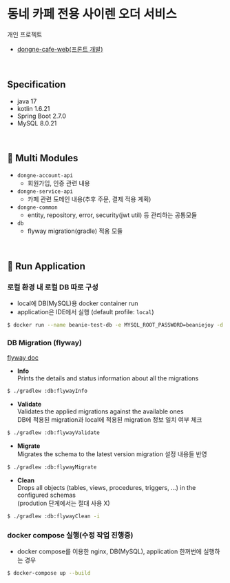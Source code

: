 # 동네 카페 전용 사이렌 오더 서비스

개인 프로젝트
- [dongne-cafe-web(프론트 개발)](https://github.com/beaniejoy/dongne-cafe-web)

<br>

## Specification
- java 17
- kotlin 1.6.21
- Spring Boot 2.7.0
- MySQL 8.0.21

<br>

## :pushpin: Multi Modules
- `dongne-account-api`
  - 회원가입, 인증 관련 내용
- `dongne-service-api`
  - 카페 관련 도메인 내용(추후 주문, 결제 적용 계획)
- `dongne-common`
  - entity, repository, error, security(jwt util) 등 관리하는 공통모듈
- `db`
  - flyway migration(gradle) 적용 모듈

<br>

## :pushpin: Run Application

### 로컬 환경 내 로컬 DB 따로 구성
- local에 DB(MySQL)용 docker container run
- application은 IDE에서 실행 (default profile: `local`)
```bash
$ docker run --name beanie-test-db -e MYSQL_ROOT_PASSWORD=beaniejoy -d -p 3306:3306 mysql:8.0.21
```

### DB Migration (flyway)
[flyway doc](https://documentation.red-gate.com/fd/flyway-documentation-138346877.html)
- **Info**  
Prints the details and status information about all the migrations
```bash
$ ./gradlew :db:flywayInfo
```
- **Validate**  
Validates the applied migrations against the available ones  
DB에 적용된 migration과 local에 적용된 migration 정보 일치 여부 체크
```bash
$ ./gradlew :db:flywayValidate
```
- **Migrate**  
Migrates the schema to the latest version
migration 설정 내용들 반영
```bash
$ ./gradlew :db:flywayMigrate
```
- **Clean**  
Drops all objects (tables, views, procedures, triggers, …) in the configured schemas  
(prodution 단계에서는 절대 사용 X)
```bash
$ ./gradlew :db:flywayClean -i
```

### docker compose 실행(수정 작업 진행중)
- docker compose를 이용한 nginx, DB(MySQL), application 한꺼번에 실행하는 경우
```bash
$ docker-compose up --build
```
